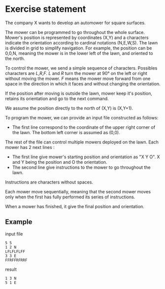 # Exercise statement

The company X wants to develop an automower for square surfaces.

The mower can be programmed to go throughout the whole surface. Mower's position is represented by coordinates (X,Y) and a characters indicate the orientation
according to cardinal notations (N,E,W,S). The lawn is divided in grid to simplify navigation.
For example, the position can be 0,0,N, meaning the mower is in the lower left of the lawn, and oriented to the north.

To control the mower, we send a simple sequence of characters. Possibles characters are _L_,_R_,_F_. _L_ and _R_ turn the mower at 90° on the left or right without
moving the mower. _F_ means the mower move forward from one space in the direction in which it faces and without changing the orientation.

If the position after moving is outside the lawn, mower keep it's position, retains its orientation and go to the next command.

We assume the position directly to the north of (X,Y) is (X,Y+1).

To program the mower, we can provide an input file constructed as follows:

- The first line correspond to the coordinate of the upper right corner of the lawn. The
  bottom left corner is assumed as (0,0).

The rest of the file can control multiple mowers deployed on the lawn. Each mower has 2 next lines :

- The first line give mower's starting position and orientation as "X Y O". X and Y being the position and O the orientation.
- The second line give instructions to the mower to go throughout the lawn.

Instructions are characters without spaces.

Each mower move sequentially, meaning that the second mower moves only when the first has fully performed its series of instructions.

When a mower has finished, it give the final position and orientation.

## Example

input file

```
5 5
1 2 N
LFLFLFLFF
3 3 E
FFRFFRFRRF
```

result

```
1 3 N
5 1 E
```
